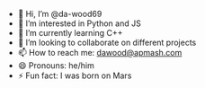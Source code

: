 - 👋 Hi, I’m @da-wood69
- 👀 I’m interested in Python and JS
- 🌱 I’m currently learning C++
- 💞️ I’m looking to collaborate on different projects
- 📫 How to reach me: dawood@apmash.com
- 😄 Pronouns: he/him
- ⚡ Fun fact: I was born on Mars

<!---
da-wood69/da-wood69 is a ✨ special ✨ repository because its `README.md` (this file) appears on your GitHub profile.
You can click the Preview link to take a look at your changes.
--->
